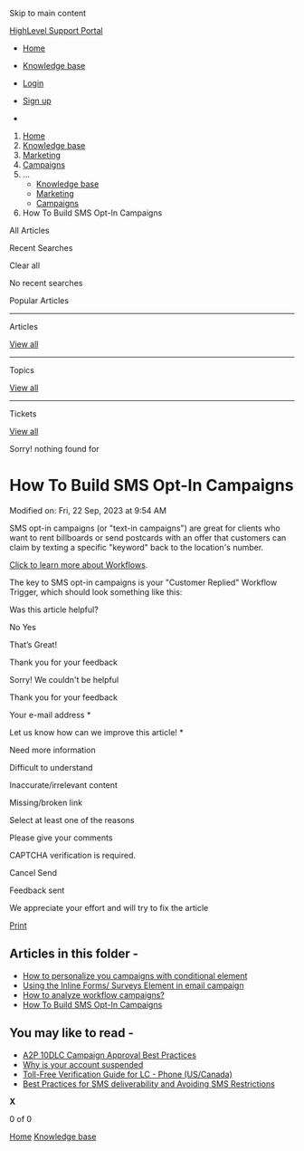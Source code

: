 Skip to main content

[ HighLevel Support Portal ](https://help.gohighlevel.com)

  * [ Home ](/support/home)
  * [ Knowledge base ](/support/solutions)

  * [Login](/support/login)
  * [Sign up](/support/signup)
  * 

  1. [Home](/support/home)
  2. [Knowledge base](/support/solutions)
  3. [Marketing](/support/solutions/48000449565)
  4. [Campaigns](/support/solutions/folders/48000665900)
  5. ... 
     * [Knowledge base](/support/solutions)
     * [Marketing](/support/solutions/48000449565)
     * [Campaigns](/support/solutions/folders/48000665900)
  6. How To Build SMS Opt-In Campaigns

All  Articles 

Recent Searches

Clear all

No recent searches

Popular Articles

* * *

Articles

[View all](/support/search/solutions)

* * *

Topics

[View all](/support/search/topics)

* * *

Tickets

[View all](/support/search/tickets)

Sorry! nothing found for   

# How To Build SMS Opt-In Campaigns

Modified on: Fri, 22 Sep, 2023 at 9:54 AM

SMS opt-in campaigns (or "text-in campaigns") are great for clients who want to rent billboards or send postcards with an offer that customers can claim by texting a specific "keyword" back to the location's number.

[Click to learn more about Workflows](https://help.gohighlevel.com/support/solutions/articles/48001179678-workflow-builder-overview).

The key to SMS opt-in campaigns is your "Customer Replied" Workflow Trigger, which should look something like this:

Was this article helpful?

No  Yes 

That’s Great!

Thank you for your feedback

Sorry! We couldn't be helpful

Thank you for your feedback

Your e-mail address *

Let us know how can we improve this article! *

Need more information 

Difficult to understand 

Inaccurate/irrelevant content 

Missing/broken link 

Select at least one of the reasons 

Please give your comments 

CAPTCHA verification is required. 

Cancel  Send 

Feedback sent

We appreciate your effort and will try to fix the article

[Print](javascript:print\(\))

## Articles in this folder -

  * [How to personalize you campaigns with conditional element](/support/solutions/articles/155000003903-how-to-personalize-you-campaigns-with-conditional-element)
  * [Using the Inline Forms/ Surveys Element in email campaign](/support/solutions/articles/155000003912-using-the-inline-forms-surveys-element-in-email-campaign)
  * [How to analyze workflow campaigns?](/support/solutions/articles/155000003902-how-to-analyze-workflow-campaigns-)
  * [How To Build SMS Opt-In Campaigns](/support/solutions/articles/48001170758-how-to-build-sms-opt-in-campaigns)

## You may like to read -

  * [A2P 10DLC Campaign Approval Best Practices](/support/solutions/articles/48001229784-a2p-10dlc-campaign-approval-best-practices)
  * [Why is your account suspended](/support/solutions/articles/48001207676-why-is-your-account-suspended)
  * [Toll-Free Verification Guide for LC - Phone (US/Canada)](/support/solutions/articles/48001222300-toll-free-verification-guide-for-lc-phone-us-canada-)
  * [Best Practices for SMS deliverability and Avoiding SMS Restrictions](/support/solutions/articles/155000000079-best-practices-for-sms-deliverability-and-avoiding-sms-restrictions)

**X**

0 of 0 []()

[Home](/support/home) [Knowledge base](/support/solutions)
